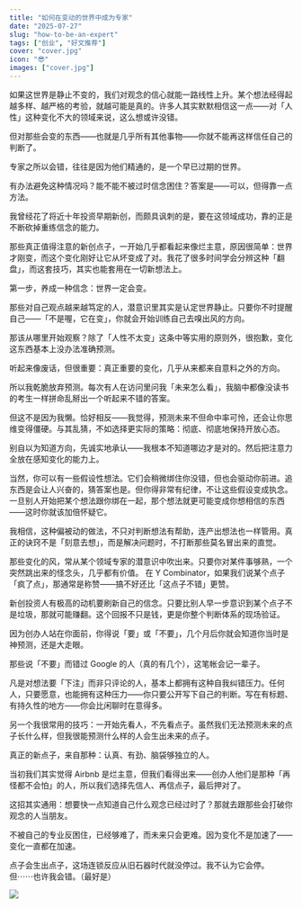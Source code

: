 ```yaml
---
title: "如何在变动的世界中成为专家"
date: "2025-07-27"
slug: "how-to-be-an-expert"
tags: ["创业", "好文推荐"]
cover: "cover.jpg"
icon: "😎"
images: ["cover.jpg"]
---
```

如果这世界是静止不变的，我们对观念的信心就能一路线性上升。某个想法经得起越多样、越严格的考验，就越可能是真的。许多人其实默默相信这一点——对「人性」这种变化不大的领域来说，这么想或许没错。



但对那些会变的东西——也就是几乎所有其他事物——你就不能再这样信任自己的判断了。



专家之所以会错，往往是因为他们精通的，是一个早已过期的世界。



有办法避免这种情况吗？能不能不被过时信念困住？答案是——可以，但得靠一点方法。



我曾经花了将近十年投资早期新创，而颇具讽刺的是，要在这领域成功，靠的正是不断砍掉重练信念的能力。



那些真正值得注意的新创点子，一开始几乎都看起来像烂主意，原因很简单：世界才刚变，而这个变化刚好让它从坏变成了对。我花了很多时间学会分辨这种「翻盘」，而这套技巧，其实也能套用在一切新想法上。



第一步，养成一种信念：世界一定会变。



那些对自己观点越来越笃定的人，潜意识里其实是认定世界静止。只要你不时提醒自己——「不是喔，它在变」，你就会开始训练自己去嗅出风的方向。



那该从哪里开始观察？除了「人性不太变」这条中等实用的原则外，很抱歉，变化这东西基本上没办法准确预测。



听起来像废话，但很重要：真正重要的变化，几乎从来都来自意料之外的方向。



所以我乾脆放弃预测。每次有人在访问里问我「未来怎么看」，我脑中都像没读书的考生一样拼命乱掰出一个听起来不错的答案。



但这不是因为我懒。恰好相反——我觉得，预测未来不但命中率可怜，还会让你思维变得僵硬。与其乱猜，不如选择更实际的策略：彻底、彻底地保持开放心态。



别自以为知道方向，先诚实地承认——我根本不知道哪边才是对的。然后把注意力全放在感知变化的能力上。



当然，你可以有一些假设性想法。它们会稍微绑住你没错，但也会驱动你前进。追东西是会让人兴奋的，猜答案也是。但你得非常有纪律，不让这些假设变成执念。
一旦别人开始把某个想法跟你绑在一起，那个想法就更可能变成你想相信的东西——这时你就该加倍怀疑它。



我相信，这种偏被动的做法，不只对判断想法有帮助，连产出想法也一样管用。真正的诀窍不是「刻意去想」，而是解决问题时，不打断那些莫名冒出来的直觉。



那些变化的风，常从某个领域专家的潜意识中吹出来。只要你对某件事够熟，一个突然跳出来的怪念头，几乎都有价值。
在 Y Combinator，如果我们说某个点子「疯了点」，那通常是称赞——搞不好还比「这点子不错」更赞。



新创投资人有极高的动机要刷新自己的信念。只要比别人早一步意识到某个点子不是垃圾，那就可能赚翻。这个回报不只是钱，更是你整个判断体系的现场验证。



因为创办人站在你面前，你得说「要」或「不要」，几个月后你就会知道你当时是神预测，还是大走眼。



那些说「不要」而错过 Google 的人（真的有几个），这笔帐会记一辈子。



凡是对想法要「下注」而非只评论的人，基本上都拥有这种自我纠错压力。任何人，只要愿意，也能拥有这种压力——你只要公开写下自己的判断。写在有标题、有持久性的地方——你会比闲聊时在意得多。



另一个我很常用的技巧：一开始先看人，不先看点子。虽然我们无法预测未来的点子长什么样，但我很能预测什么样的人会生出未来的点子。



真正的新点子，来自那种：认真、有劲、脑袋够独立的人。



当初我们其实觉得 Airbnb 是烂主意，但我们看得出来——创办人他们是那种「再怪都不会怕」的人，所以我们选择先信人、再信点子，最后押对了。



这招其实通用：想要快一点知道自己什么观念已经过时了？那就去跟那些会打破你观念的人当朋友。



不被自己的专业反困住，已经够难了，而未来只会更难。因为变化不是加速了——变化一直都在加速。



点子会生出点子，这场连锁反应从旧石器时代就没停过。我不认为它会停。
但⋯⋯也许我会错。（最好是）




![](https://prod-files-secure.s3.us-west-2.amazonaws.com/112d0858-5090-4d34-a606-b75eb8d65fd2/46476355-9cf3-4e99-9b7a-3531bc426380/1000202064.png?X-Amz-Algorithm=AWS4-HMAC-SHA256&X-Amz-Content-Sha256=UNSIGNED-PAYLOAD&X-Amz-Credential=ASIAZI2LB4667KS23HI3%2F20250918%2Fus-west-2%2Fs3%2Faws4_request&X-Amz-Date=20250918T030736Z&X-Amz-Expires=3600&X-Amz-Security-Token=IQoJb3JpZ2luX2VjEDgaCXVzLXdlc3QtMiJHMEUCIQCyjGwXwMNM%2FvOd%2F653z59JRFIz5qKMJ2KCafBQTPqdowIgW856XI26E8eeRip3lFXBViLe6aCnBd2CB%2FYmhjeDMRAqiAQIsf%2F%2F%2F%2F%2F%2F%2F%2F%2F%2FARAAGgw2Mzc0MjMxODM4MDUiDL3KOj02cLzLNIZ26CrcA93asYYG0E%2BBVYq3HHi2MBYpotirxRX0OpwgDxlgVzC2mHOw69x6n6p4FfcmxETGFh4b1pDYGcwtntdY1jnLZHyglZgIZGWkCRoZ3iHsv543ITwgX%2Fu3qPoHT6%2F0X8TbR0g7sgjZRLbnAY1KZr%2BsTRKR1C90WuZZ4W9lIA8Fi0RsFPpHZ30fgOVT2ejjYlAsLSA2VXNBKuWwsIYUtDMcKQYk9t20kBf34D4lhuc1uehEIZ89Z7zB9mpdvPXJbJqTZpuSFcj%2BYGMGp%2Bni%2FB4eShI6llsxS7DseOzai7TL0xImZuthSedbXsOsM6hICixik6r7jol0U3pEFp872BsiKRJZAd3i3oUKPut%2Bi22%2FFs5m8rTwONuO0bS3cF%2F1DivmrcDtxLWQep%2Bgb4hqklZB9rrPux%2F%2FXFNbMQGf%2BsXX%2F48vFEvjThtcXrVxDMg3Nw%2Bn4uURXp3Ie34GPJ4IhTWn6uxH%2B%2Fd5dRRyoRwmeTjisu1y93YTRvKGFG0cgMSaZz0OEslm%2FuahlgWMwpgRe%2ByZscRkiuE6fc4C0DK4sWEvl4hNLofpKofCZjoZ2A7rIee9TUW%2FLPhlpoSA86Ise%2FpPT7tmVTgAyYkBpMt3yfg1jxme301oDExxacr9t%2FelMLWYrcYGOqUBuEGnJ37dEjS71whp%2FMwhkLbVlvPdvu5Y9NGUir%2FTsM2QBTtfmIJBvwlJZFJGkXccVBp6GeykcfqQcrYmFqw%2BfdZgK1d6pLxRtmU%2FhQqKMonF1%2F4b3dTw%2B2fAft4bGHUAYr5h41%2FZe%2FepKgf5KDEf9JEnC4ZK0KyFPvHAKfdHrgMnAK%2BV%2BIwu3SYlEDOc72onUFVyrr0inRFHnX41KjJj0s3CtLta&X-Amz-Signature=03044da1161da933d65a7916a445a823e2973a3b1661c91589887599f05ccbf0&X-Amz-SignedHeaders=host&x-amz-checksum-mode=ENABLED&x-id=GetObject)

